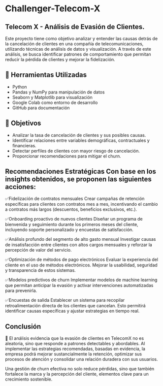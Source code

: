 # Challenger-Telecom-X
## Telecom X - Análisis de Evasión de Clientes.

Este proyecto tiene como objetivo analizar y entender las causas detrás de la cancelación de clientes en una compañía de telecomunicaciones, utilizando técnicas de análisis de datos y visualización. A través de este análisis, se busca identificar patrones de comportamiento que permitan reducir la pérdida de clientes y mejorar la fidelización.

## 🧰 Herramientas Utilizadas
- Python
- Pandas y NumPy para manipulación de datos
- Seaborn y Matplotlib para visualización
- Google Colab como entorno de desarrollo
- GitHub para documentación

## 📌 Objetivos
- Analizar la tasa de cancelación de clientes y sus posibles causas.
- Identificar relaciones entre variables demográficas, contractuales y financieras.
- Detectar perfiles de clientes con mayor riesgo de cancelación.
- Proporcionar recomendaciones para mitigar el churn.

## Recomendaciones Estratégicas Con base en los insights obtenidos, se proponen las siguientes acciones:

✅Fidelización de contratos mensuales Crear campañas de retención específicas para clientes con contratos mes a mes, incentivando el cambio a contratos más largos (descuentos, beneficios exclusivos, etc.).

✅Onboarding proactivo de nuevos clientes Diseñar un programa de bienvenida y seguimiento durante los primeros meses del cliente, incluyendo soporte personalizado y encuestas de satisfacción.

✅Análisis profundo del segmento de alto gasto mensual Investigar causas de insatisfacción entre clientes con altos cargos mensuales y reforzar la percepción de valor del servicio.

✅Optimización de métodos de pago electrónicos Evaluar la experiencia del cliente en el uso de métodos electrónicos. Mejorar la usabilidad, seguridad y transparencia de estos sistemas.

✅Modelos predictivos de churn Implementar modelos de machine learning que permitan anticipar la evasión y activar intervenciones automatizadas para prevenirla.

✅Encuestas de salida Establecer un sistema para recopilar retroalimentación directa de los clientes que cancelan. Esto permitirá identificar causas específicas y ajustar estrategias en tiempo real.

## Conclusión 
🔹 El análisis evidencia que la evasión de clientes en TelecomX no es aleatoria, sino que responde a patrones detectables y abordables. Al implementar las estrategias recomendadas, basadas en evidencia, la empresa podrá mejorar sustancialmente la retención, optimizar sus procesos de atención y consolidar una relación duradera con sus usuarios.

Una gestión de churn efectiva no solo reduce pérdidas, sino que también fortalece la marca y la percepción del cliente, elementos clave para un crecimiento sostenible.
